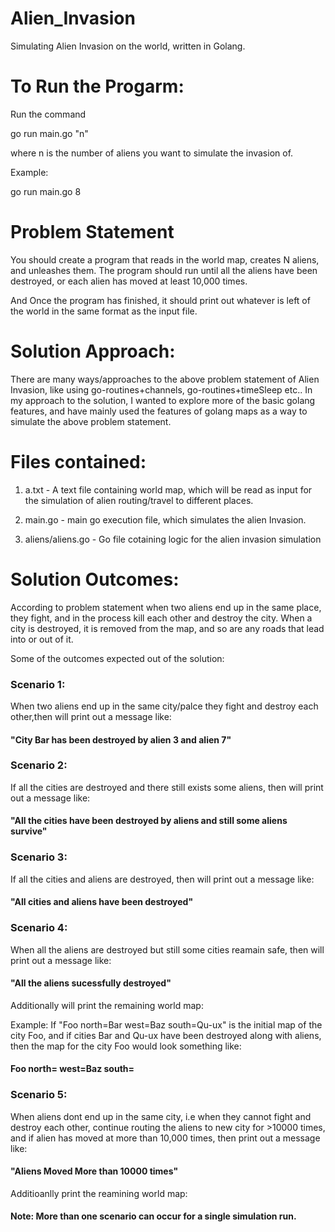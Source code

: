 # Alien_Invasion
Simulating Alien Invasion on the world, written in Golang.

# To Run the Progarm:
Run the command 

go run main.go "n"

where n is the number of aliens you want to simulate the invasion of.

Example:

go run main.go 8

# Problem Statement
You should create a program that reads in the world map, creates N aliens, and unleashes them. The program should run until all the aliens have been destroyed, or each alien has moved at least 10,000 times.

And Once the program has finished, it should print out whatever is left of the world in the same format as the input file.

# Solution Approach:
There are many ways/approaches to the above problem statement of Alien Invasion, like using go-routines+channels, go-routines+timeSleep etc.. In my approach to the solution, I wanted to explore more of the basic golang features, and have mainly used the features of golang maps as a way to simulate the above problem statement.

# Files contained:
1. a.txt - A text file containing world map, which will be read as input for the simulation of alien routing/travel to different places.

2. main.go - main go execution file, which simulates the alien Invasion.

3. aliens/aliens.go - Go file cotaining logic for the alien invasion simulation

# Solution Outcomes:
According to problem statement when two aliens end up in the same place, they fight, and in the process kill each other and destroy the city. When a city is destroyed, it is removed from the map, and so are any roads that lead into or out of it.

Some of the outcomes expected out of the solution:

### Scenario 1:
When two aliens end up in the same city/palce they fight and destroy each other,then will print out a message like:

#### "City Bar has been destroyed by alien 3 and alien 7"

### Scenario 2:
If all the cities are destroyed and there still exists some aliens, then will print out a message like:

#### "All the cities have been destroyed by aliens and still some aliens survive"

### Scenario 3: 
If all the cities and aliens are destroyed, then will print out a message like:

#### "All cities and aliens have been destroyed"

### Scenario 4:
When all the aliens are destroyed but still some cities reamain safe, then will print out a message like:

#### "All the aliens sucessfully destroyed"

Additionally will print the remaining world map:

Example: If "Foo north=Bar west=Baz south=Qu-ux" is the initial map of the city Foo, and if cities Bar and Qu-ux have been destroyed along with aliens, then the map for the city Foo would look something like:

#### Foo north= west=Baz south=

### Scenario 5:
When aliens dont end up in the same city, i.e when they cannot fight and destroy each other, continue routing the aliens to new city for >10000 times, and if alien has moved at more than 10,000 times, then print out a message like:

#### "Aliens Moved More than 10000 times"

Additioanlly print the reamining world map:

#### Note: More than one scenario can occur for a single simulation run.






